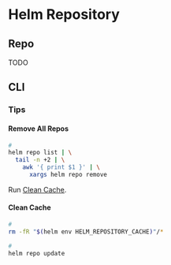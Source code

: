 # Helm Repository

## Repo

TODO

<!--
https://github.com/henkiz/helm-charts
-->

## CLI

### Tips

#### Remove All Repos

```sh
#
helm repo list | \
  tail -n +2 | \
    awk '{ print $1 }' | \
      xargs helm repo remove
```

Run [Clean Cache](#clean-cache).

#### Clean Cache

```sh
#
rm -fR "$(helm env HELM_REPOSITORY_CACHE)"/*

#
helm repo update
```
